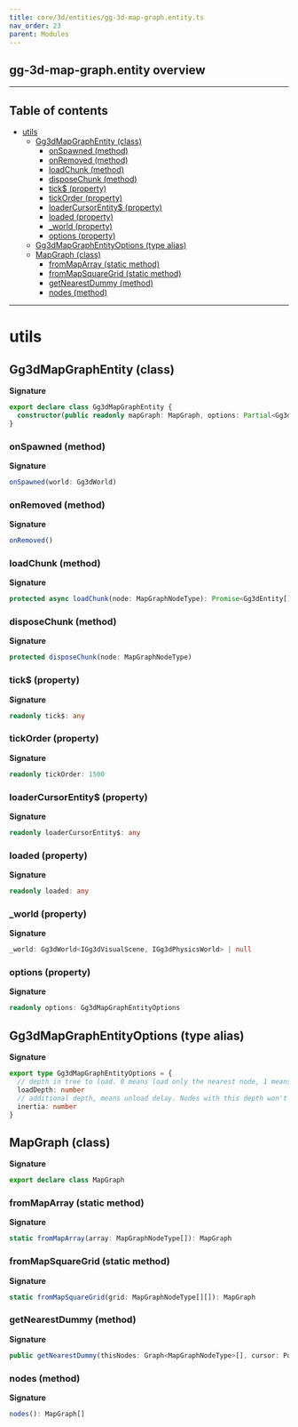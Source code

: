 ```yaml
---
title: core/3d/entities/gg-3d-map-graph.entity.ts
nav_order: 23
parent: Modules
---
```


## gg-3d-map-graph.entity overview

---

<h2 class="text-delta">Table of contents</h2>

- [utils](#utils)
  - [Gg3dMapGraphEntity (class)](#gg3dmapgraphentity-class)
    - [onSpawned (method)](#onspawned-method)
    - [onRemoved (method)](#onremoved-method)
    - [loadChunk (method)](#loadchunk-method)
    - [disposeChunk (method)](#disposechunk-method)
    - [tick$ (property)](#tick-property)
    - [tickOrder (property)](#tickorder-property)
    - [loaderCursorEntity$ (property)](#loadercursorentity-property)
    - [loaded (property)](#loaded-property)
    - [\_world (property)](#_world-property)
    - [options (property)](#options-property)
  - [Gg3dMapGraphEntityOptions (type alias)](#gg3dmapgraphentityoptions-type-alias)
  - [MapGraph (class)](#mapgraph-class)
    - [fromMapArray (static method)](#frommaparray-static-method)
    - [fromMapSquareGrid (static method)](#frommapsquaregrid-static-method)
    - [getNearestDummy (method)](#getnearestdummy-method)
    - [nodes (method)](#nodes-method)

---

# utils

## Gg3dMapGraphEntity (class)

**Signature**

```ts
export declare class Gg3dMapGraphEntity {
  constructor(public readonly mapGraph: MapGraph, options: Partial<Gg3dMapGraphEntityOptions> = {})
}
```

### onSpawned (method)

**Signature**

```ts
onSpawned(world: Gg3dWorld)
```

### onRemoved (method)

**Signature**

```ts
onRemoved()
```

### loadChunk (method)

**Signature**

```ts
protected async loadChunk(node: MapGraphNodeType): Promise<Gg3dEntity[]>
```

### disposeChunk (method)

**Signature**

```ts
protected disposeChunk(node: MapGraphNodeType)
```

### tick$ (property)

**Signature**

```ts
readonly tick$: any
```

### tickOrder (property)

**Signature**

```ts
readonly tickOrder: 1500
```

### loaderCursorEntity$ (property)

**Signature**

```ts
readonly loaderCursorEntity$: any
```

### loaded (property)

**Signature**

```ts
readonly loaded: any
```

### \_world (property)

**Signature**

```ts
_world: Gg3dWorld<IGg3dVisualScene, IGg3dPhysicsWorld> | null
```

### options (property)

**Signature**

```ts
readonly options: Gg3dMapGraphEntityOptions
```

## Gg3dMapGraphEntityOptions (type alias)

**Signature**

```ts
export type Gg3dMapGraphEntityOptions = {
  // depth in tree to load. 0 means load only the nearest node, 1 means nearest + all of it's neighbours etc.
  loadDepth: number
  // additional depth, means unload delay. Nodes with this depth won't load, but if already loaded, will not be destroyed
  inertia: number
}
```

## MapGraph (class)

**Signature**

```ts
export declare class MapGraph
```

### fromMapArray (static method)

**Signature**

```ts
static fromMapArray(array: MapGraphNodeType[]): MapGraph
```

### fromMapSquareGrid (static method)

**Signature**

```ts
static fromMapSquareGrid(grid: MapGraphNodeType[][]): MapGraph
```

### getNearestDummy (method)

**Signature**

```ts
public getNearestDummy(thisNodes: Graph<MapGraphNodeType>[], cursor: Point3): Graph<MapGraphNodeType>
```

### nodes (method)

**Signature**

```ts
nodes(): MapGraph[]
```
